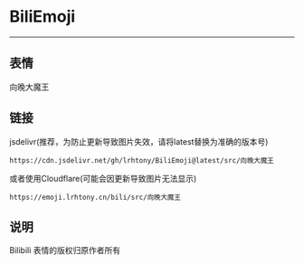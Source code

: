 # BiliEmoji
---
## 表情
向晚大魔王
## 链接
jsdelivr(推荐，为防止更新导致图片失效，请将latest替换为准确的版本号)
```
https://cdn.jsdelivr.net/gh/lrhtony/BiliEmoji@latest/src/向晚大魔王
```
或者使用Cloudflare(可能会因更新导致图片无法显示)
```
https://emoji.lrhtony.cn/bili/src/向晚大魔王
```
## 说明
Bilibili 表情的版权归原作者所有
